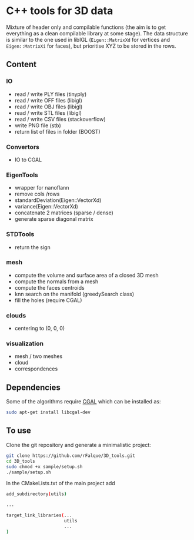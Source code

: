 # C++ tools for 3D data

Mixture of header only and compilable functions (the aim is to get everything as a clean compilable library at some stage). The data structure is similar to the one used in libIGL (`Eigen::MatrixXd` for vertices and `Eigen::MatrixXi` for faces), but prioritise XYZ to be stored in the rows.

## Content
### IO
* read / write PLY files            (tinyply)
* read / write OFF files            (libigl)
* read / write OBJ files            (libigl)
* read / write STL files            (libigl)
* read / write CSV files            (stackoverflow)
* write PNG file                    (stb)
* return list of files in folder    (BOOST)

### Convertors
* IO to CGAL

### EigenTools
* wrapper for nanoflann
* remove cols /rows
* standardDeviation(Eigen::VectorXd)
* variance(Eigen::VectorXd)
* concatenate 2 matrices (sparse / dense)
* generate sparse diagonal matrix

### STDTools
* return the sign

### mesh
* compute the volume and surface area of a closed 3D mesh
* compute the normals from a mesh
* compute the faces centroids
* knn search on the manifold (greedySearch class)
* fill the holes (require CGAL)

### clouds
* centering to (0, 0, 0)

### visualization
* mesh / two meshes
* cloud
* correspondences

## Dependencies
Some of the algorithms require [CGAL](https://www.cgal.org/index.html) which can be installed as:
```bash
sudo apt-get install libcgal-dev
```

## To use
Clone the git repository and generate a minimalistic project:
```bash
git clone https://github.com/rFalque/3D_tools.git
cd 3D_tools
sudo chmod +x sample/setup.sh
./sample/setup.sh
```

In the CMakeLists.txt of the main project add
```bash
add_subdirectory(utils)

...

target_link_libraries(...
                      utils
                      ...
)
```
